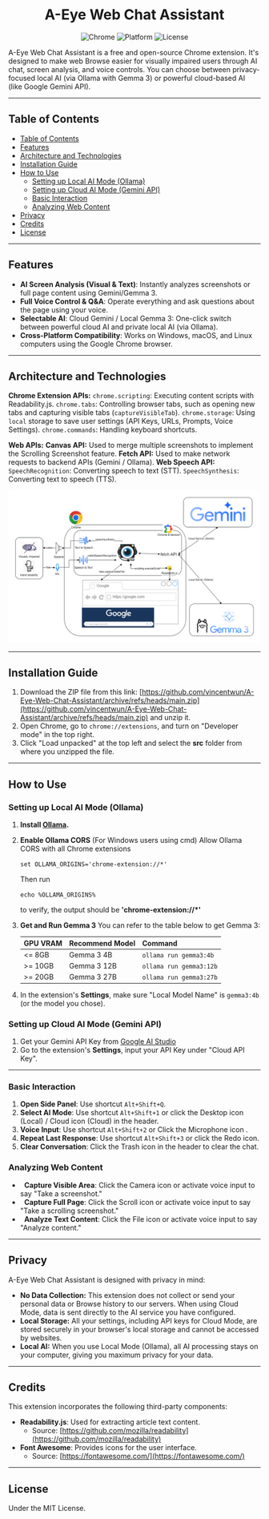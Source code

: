 <p align="center">
    <h1 align="center">A-Eye Web Chat Assistant</h1>
</p>

<div align="center">

![Chrome](https://img.shields.io/badge/browser-Chrome-blue)
![Platform](https://img.shields.io/badge/platform-Windows%20|%20MacOS%20|%20Linux-lightgrey)
![License](https://img.shields.io/badge/license-MIT-blue.svg)

</div>

A-Eye Web Chat Assistant is a free and open-source Chrome extension. It's designed to make web Browse easier for visually impaired users through AI chat, screen analysis, and voice controls. You can choose between privacy-focused local AI (via Ollama with Gemma 3) or powerful cloud-based AI (like Google Gemini API).

---
## Table of Contents
- [Table of Contents](#table-of-contents)
- [Features](#features)
- [Architecture and Technologies](#architecture-and-technologies)
- [Installation Guide](#installation-guide)
- [How to Use](#how-to-use)
  - [Setting up Local AI Mode (Ollama)](#setting-up-local-ai-mode-ollama)
  - [Setting up Cloud AI Mode (Gemini API)](#setting-up-cloud-ai-mode-gemini-api)
  - [Basic Interaction](#basic-interaction)
  - [Analyzing Web Content](#analyzing-web-content)
- [Privacy](#privacy)
- [Credits](#credits)
- [License](#license)

---
## Features

-   **AI Screen Analysis (Visual & Text)**: Instantly analyzes screenshots or full page content using Gemini/Gemma 3.
-   **Full Voice Control & Q&A**: Operate everything and ask questions about the page using your voice.
-   **Selectable AI**: Cloud Gemini / Local Gemma 3: One-click switch between powerful cloud AI and private local AI (via Ollama).
-   **Cross-Platform Compatibility**: Works on Windows, macOS, and Linux computers using the Google Chrome browser.

---
## Architecture and Technologies

**Chrome Extension APIs:**
`chrome.scripting`: Executing content scripts with Readability.js.
`chrome.tabs`: Controlling browser tabs, such as opening new tabs and capturing visible tabs (`captureVisibleTab`).
`chrome.storage`: Using `local` storage to save user settings (API Keys, URLs, Prompts, Voice Settings).
`chrome.commands`: Handling keyboard shortcuts.

**Web APIs:**
**Canvas API:** Used to merge multiple screenshots to implement the Scrolling Screenshot feature.
**Fetch API:** Used to make network requests to backend APIs (Gemini / Ollama).
**Web Speech API:**
`SpeechRecognition`: Converting speech to text (STT).
`SpeechSynthesis`: Converting text to speech (TTS).


![architecture](/images/architecture_v2.png)

---
## Installation Guide

1. Download the ZIP file from this link: 
[https://github.com/vincentwun/A-Eye-Web-Chat-Assistant/archive/refs/heads/main.zip](https://github.com/vincentwun/A-Eye-Web-Chat-Assistant/archive/refs/heads/main.zip) 
and unzip it.
1. Open Chrome, go to `chrome://extensions`, and turn on "Developer mode" in the top right.
2. Click "Load unpacked" at the top left and select the **src** folder from where you unzipped the file.

---
## How to Use

### Setting up Local AI Mode (Ollama)

1. **Install [Ollama](https://ollama.com/).**
2. **Enable Ollama CORS** (For Windows users using cmd)
    Allow Ollama CORS with all Chrome extensions
    ```
    set OLLAMA_ORIGINS='chrome-extension://*'
    ```
    Then run
    ```
    echo %OLLAMA_ORIGINS%
    ```
    to verify, the output should be **'chrome-extension://*'**

3. **Get and Run Gemma 3** 
   You can refer to the table below to get Gemma 3:

   | GPU VRAM | Recommend Model | Command                  |
   | ------------- | -------------- | ------------------------ |
   | <= 8GB       | Gemma 3 4B     | `ollama run gemma3:4b`  |
   | >= 10GB        | Gemma 3 12B    | `ollama run gemma3:12b` |
   | >= 20GB        | Gemma 3 27B    | `ollama run gemma3:27b` |


4.  In the extension's **Settings**, make sure "Local Model Name" is `gemma3:4b` (or the model you chose).

### Setting up Cloud AI Mode (Gemini API)
1. Get your Gemini API Key from [Google AI Studio](https://aistudio.google.com/)
2. Go to the extension's **Settings**, input your API Key under "Cloud API Key".

---
### Basic Interaction

1.  **Open Side Panel**: Use shortcut `Alt+Shift+Q`.
2.  **Select AI Mode**: Use shortcut `Alt+Shift+1` or click the Desktop icon (Local) / Cloud icon (Cloud) in the header.
3.  **Voice Input**: Use shortcut `Alt+Shift+2` or Click the Microphone icon .
4. **Repeat Last Response**: Use shortcut `Alt+Shift+3` or click the Redo icon.
5. **Clear Conversation**: Click the Trash icon in the header to clear the chat.

### Analyzing Web Content

-   **Capture Visible Area**: Click the Camera icon or activate voice input to say "Take a screenshot."
-   **Capture Full Page**: Click the Scroll icon or activate voice input to say "Take a scrolling screenshot."
-   **Analyze Text Content**: Click the File icon or activate voice input to say "Analyze content."

---
## Privacy

A-Eye Web Chat Assistant is designed with privacy in mind:

-   **No Data Collection:** This extension does not collect or send your personal data or Browse history to our servers. When using Cloud Mode, data is sent directly to the AI service you have configured.
-   **Local Storage:** All your settings, including API keys for Cloud Mode, are stored securely in your browser's local storage and cannot be accessed by websites.
-   **Local AI:** When you use Local Mode (Ollama), all AI processing stays on your computer, giving you maximum privacy for your data.

---
## Credits

This extension incorporates the following third-party components:
-   **Readability.js**: Used for extracting article text content.
    -   Source: [https://github.com/mozilla/readability](https://github.com/mozilla/readability)
-   **Font Awesome**: Provides icons for the user interface.
    -   Source: [https://fontawesome.com/](https://fontawesome.com/)

---
## License
Under the MIT License.